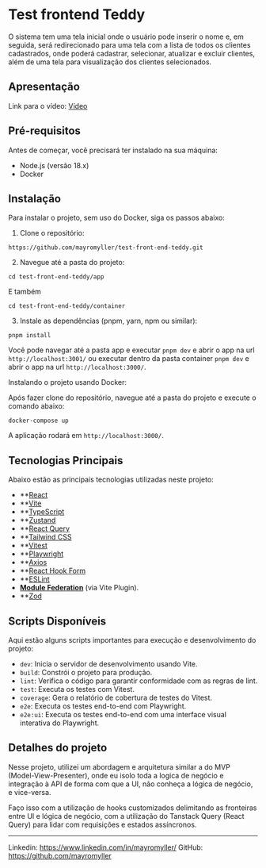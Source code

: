 # Test frontend Teddy

O sistema tem uma tela inicial onde o usuário pode inserir o nome e, em seguida, será redirecionado para uma tela com a lista de todos os clientes cadastrados, onde poderá cadastrar, selecionar, atualizar e excluir clientes, além de uma tela para visualização dos clientes selecionados.

## Apresentação

Link para o vídeo: [Vídeo](https://vimeo.com/1015022372?share=copy#t=0)

## Pré-requisitos

Antes de começar, você precisará ter instalado na sua máquina:

- Node.js (versão 18.x)
- Docker

## Instalação

Para instalar o projeto, sem uso do Docker, siga os passos abaixo:

1. Clone o repositório:

```
https://github.com/mayromyller/test-front-end-teddy.git
```

2. Navegue até a pasta do projeto:

```
cd test-front-end-teddy/app
```

E também

```
cd test-front-end-teddy/container
```

3. Instale as dependências (pnpm, yarn, npm ou similar):

```
pnpm install
```

Você pode navegar até a pasta app e executar `pnpm dev` e abrir o app na url `http://localhost:3001/` ou executar dentro da pasta container `pnpm dev` e abrir o app na url `http://localhost:3000/`.

Instalando o projeto usando Docker:

Após fazer clone do repositório, navegue até a pasta do projeto e execute o comando abaixo:

```
docker-compose up
```

A aplicação rodará em `http://localhost:3000/`.

## Tecnologias Principais

Abaixo estão as principais tecnologias utilizadas neste projeto:

- \*\*[React](https://reactjs.org/)
- \*\*[Vite](https://vitejs.dev/)
- \*\*[TypeScript](https://www.typescriptlang.org/)
- \*\*[Zustand](https://github.com/pmndrs/zustand)
- \*\*[React Query](https://tanstack.com/query/latest)
- \*\*[Tailwind CSS](https://tailwindcss.com/)
- \*\*[Vitest](https://vitest.dev/)
- \*\*[Playwright](https://playwright.dev/)
- \*\*[Axios](https://axios-http.com/)
- \*\*[React Hook Form](https://react-hook-form.com/)
- \*\*[ESLint](https://eslint.org/)
- **[Module Federation](https://webpack.js.org/concepts/module-federation/)** (via Vite Plugin).
- \*\*[Zod](https://zod.dev/)

## Scripts Disponíveis

Aqui estão alguns scripts importantes para execução e desenvolvimento do projeto:

- `dev`: Inicia o servidor de desenvolvimento usando Vite.
- `build`: Constrói o projeto para produção.
- `lint`: Verifica o código para garantir conformidade com as regras de lint.
- `test`: Executa os testes com Vitest.
- `coverage`: Gera o relatório de cobertura de testes do Vitest.
- `e2e`: Executa os testes end-to-end com Playwright.
- `e2e:ui`: Executa os testes end-to-end com uma interface visual interativa do Playwright.

## Detalhes do projeto

Nesse projeto, utilizei um abordagem e arquitetura similar a do MVP (Model-View-Presenter), onde eu isolo toda a logica de negócio e integração à API de forma com que a UI, não conheça a lógica de negócio, e vice-versa.

Faço isso com a utilização de hooks customizados delimitando as fronteiras entre UI e lógica de negócio, com a utilização do Tanstack Query (React Query) para lidar com requisições e estados assíncronos.

---

Linkedin: https://www.linkedin.com/in/mayromyller/
GitHub: https://github.com/mayromyller
